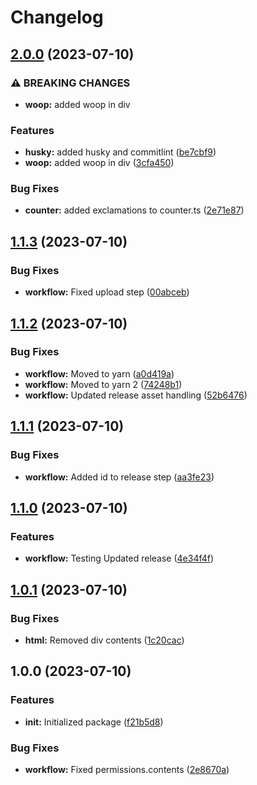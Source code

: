 # Changelog

## [2.0.0](https://github.com/FabioSVBBD/mock-package/compare/v1.1.3...v2.0.0) (2023-07-10)


### ⚠ BREAKING CHANGES

* **woop:** added woop in div

### Features

* **husky:** added husky and commitlint ([be7cbf9](https://github.com/FabioSVBBD/mock-package/commit/be7cbf9545e9045fb762415fd5793677215f5b41))
* **woop:** added woop in div ([3cfa450](https://github.com/FabioSVBBD/mock-package/commit/3cfa4507666c5e5cdf2c9b692006969040526fe0))


### Bug Fixes

* **counter:** added exclamations to counter.ts ([2e71e87](https://github.com/FabioSVBBD/mock-package/commit/2e71e872ad30e301b6589706451f7db5234324d9))

## [1.1.3](https://github.com/FabioSVBBD/mock-package/compare/v1.1.2...v1.1.3) (2023-07-10)


### Bug Fixes

* **workflow:** Fixed upload step ([00abceb](https://github.com/FabioSVBBD/mock-package/commit/00abceb42f0b61ad26df7e4becde4b156090ac80))

## [1.1.2](https://github.com/FabioSVBBD/mock-package/compare/v1.1.1...v1.1.2) (2023-07-10)


### Bug Fixes

* **workflow:** Moved to yarn ([a0d419a](https://github.com/FabioSVBBD/mock-package/commit/a0d419a70a24fb93a3acf39b74f9c0f9299b3e66))
* **workflow:** Moved to yarn 2 ([74248b1](https://github.com/FabioSVBBD/mock-package/commit/74248b1ed2fe9c47d4f57c96409e39596b8e0906))
* **workflow:** Updated release asset handling ([52b6476](https://github.com/FabioSVBBD/mock-package/commit/52b64769b1c053a24fa7fab889ab6f432ede3ed6))

## [1.1.1](https://github.com/FabioSVBBD/mock-package/compare/v1.1.0...v1.1.1) (2023-07-10)


### Bug Fixes

* **workflow:** Added id to release step ([aa3fe23](https://github.com/FabioSVBBD/mock-package/commit/aa3fe2394079d5bd5902c7883c38f10c85d45262))

## [1.1.0](https://github.com/FabioSVBBD/mock-package/compare/v1.0.1...v1.1.0) (2023-07-10)


### Features

* **workflow:** Testing Updated release ([4e34f4f](https://github.com/FabioSVBBD/mock-package/commit/4e34f4fbd580f98cace269288d4868d2335b4c5f))

## [1.0.1](https://github.com/FabioSVBBD/mock-package/compare/v1.0.0...v1.0.1) (2023-07-10)


### Bug Fixes

* **html:** Removed div contents ([1c20cac](https://github.com/FabioSVBBD/mock-package/commit/1c20caca884dba178923b0fa798b0e54aadbdadc))

## 1.0.0 (2023-07-10)


### Features

* **init:** Initialized package ([f21b5d8](https://github.com/FabioSVBBD/mock-package/commit/f21b5d8c2a0c9372f24457b28596f6dfa2580356))


### Bug Fixes

* **workflow:** Fixed permissions.contents ([2e8670a](https://github.com/FabioSVBBD/mock-package/commit/2e8670af7a0ee09dea091a9ad93444d446670cb5))
